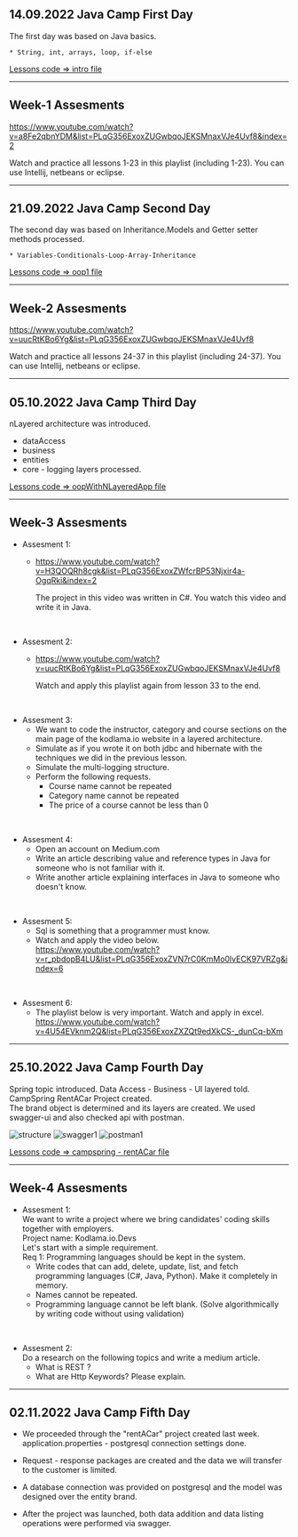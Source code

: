 ## 14.09.2022 Java Camp First Day

The first day was based on Java basics. <br>

    * String, int, arrays, loop, if-else

[Lessons code => intro file](https://github.com/pelinhangisi/java2022-kodlamaio/tree/master/lessons/intro)

<hr>

## Week-1 Assesments

https://www.youtube.com/watch?v=a8Fe2qbnYDM&list=PLqG356ExoxZUGwbqoJEKSMnaxVJe4Uvf8&index=2

Watch and practice all lessons 1-23 in this playlist (including 1-23). 
You can use Intellij, netbeans or eclipse.

<hr>

## 21.09.2022 Java Camp Second Day

The second day was based on Inheritance.Models and Getter setter methods processed.

    * Variables-Conditionals-Loop-Array-Inheritance

[Lessons code => oop1 file](https://github.com/pelinhangisi/java2022-kodlamaio/tree/master/oop1)

<hr>

## Week-2 Assesments

https://www.youtube.com/watch?v=uucRtKBo6Yg&list=PLqG356ExoxZUGwbqoJEKSMnaxVJe4Uvf8

Watch and practice all lessons 24-37 in this playlist (including 24-37).
You can use Intellij, netbeans or eclipse.

<hr>

## 05.10.2022 Java Camp Third Day

nLayered architecture was introduced. 
* dataAccess
* business
* entities
* core - logging
layers processed. 

[Lessons code => oopWithNLayeredApp file](https://github.com/pelinhangisi/java2022-kodlamaio/tree/master/oopWithNLayeredApp)

<hr>

## Week-3 Assesments

* Assesment 1: 
  * https://www.youtube.com/watch?v=H3QOQRh8cgk&list=PLqG356ExoxZWfcrBP53Njxir4a-OgqRki&index=2 

    The project in this video was written in C#. You watch this video and write it in Java. <br>
  
<br>

* Assesment 2: 
  * https://www.youtube.com/watch?v=uucRtKBo6Yg&list=PLqG356ExoxZUGwbqoJEKSMnaxVJe4Uvf8

    Watch and apply this playlist again from lesson 33 to the end.
  
<br>

* Assesment 3: 
  * We want to code the instructor, category and course sections on the main page of the kodlama.io website in a layered architecture.
  * Simulate as if you wrote it on both jdbc and hibernate with the techniques we did in the previous lesson.
  * Simulate the multi-logging structure.
  * Perform the following requests.
    * Course name cannot be repeated
    * Category name cannot be repeated
    * The price of a course cannot be less than 0 <br>

<br>

* Assesment 4:
  * Open an account on Medium.com
  * Write an article describing value and reference types in Java for someone who is not familiar with it.
  * Write another article explaining interfaces in Java to someone who doesn't know. <br>

<br>

* Assesment 5:
  * Sql is something that a programmer must know. 
  * Watch and apply the video below. <br>
    https://www.youtube.com/watch?v=r_pbdopB4LU&list=PLqG356ExoxZVN7rC0KmMo0lvECK97VRZg&index=6  <br>

<br>

* Assesment 6: 
  * The playlist below is very important. Watch and apply in excel. <br>
    https://www.youtube.com/watch?v=4U54EVknm2Q&list=PLqG356ExoxZXZQt9edXkCS-_dunCq-bXm

<hr>


## 25.10.2022 Java Camp Fourth Day

Spring topic introduced. Data Access - Business - UI layered told. <br>
CampSpring RentACar Project created. <br>
The brand object is determined and its layers are created. We used swagger-ui and also checked api with postman. 

![structure](https://user-images.githubusercontent.com/96151920/197881139-5efb45dd-6f7c-47f0-b2b3-706d27a1dde0.JPG)
![swagger1](https://user-images.githubusercontent.com/96151920/197881168-4cb02c99-d879-4e9b-9308-1cec2bb13fcd.JPG)
![postman1](https://user-images.githubusercontent.com/96151920/197881202-7edd2b7c-3d3e-4071-94e5-7ef0c4572baf.JPG)


[Lessons code => campspring - rentACar file](https://github.com/pelinhangisi/java2022-kodlamaio/tree/master/campspring/rentACar)

<hr>

## Week-4 Assesments

* Assesment 1: <br>
  We want to write a project where we bring candidates' coding skills together with employers. <br>
  Project name: Kodlama.io.Devs  <br>
  Let's start with a simple requirement. <br>
  Req 1: Programming languages should be kept in the system.
  * Write codes that can add, delete, update, list, and fetch programming languages (C#, Java, Python). Make it completely in memory.
  * Names cannot be repeated.
  * Programming language cannot be left blank. (Solve algorithmically by writing code without using validation)

<br>

* Assesment 2: <br>
  Do a research on the following topics and write a medium article.
  * What is REST ?
  * What are Http Keywords? Please explain.

<hr>

## 02.11.2022 Java Camp Fifth Day

* We proceeded through the "rentACar" project created last week. application.properties - postgresql connection settings done.

* Request - response packages are created and the data we will transfer to the customer is limited.

* A database connection was provided on postgresql and the model was designed over the entity brand.

* After the project was launched, both data addition and data listing operations were performed via swagger.

